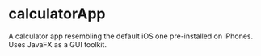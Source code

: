 # calculatorApp
A calculator app resembling the default iOS one pre-installed on iPhones. Uses JavaFX as a GUI toolkit.
